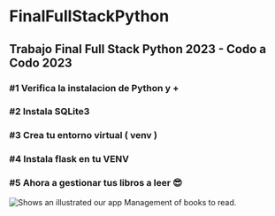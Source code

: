 # FinalFullStackPython
## Trabajo Final Full Stack Python 2023 - Codo a Codo 2023

### #1 Verifica la instalacion de Python y + 
### #2 Instala SQLite3
### #3 Crea tu entorno virtual ( venv )
### #4 Instala flask en tu VENV 
### #5 Ahora a gestionar tus libros a leer 😎
<picture>
  <img src="imgs/readme-app-01.png" alt="Shows an illustrated our app Management of books to read.">
</picture>
